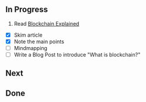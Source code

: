 ## In Progress

1. Read [Blockchain Explained](https://www.investopedia.com/terms/b/blockchain.asp)

- [X] Skim article
- [X] Note the main points
- [ ] Mindmapping
- [ ] Write a Blog Post to introduce "What is blockchain?"

## Next

## Done